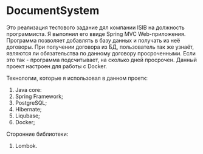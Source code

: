 # DocumentSystem
Это реализация тестового задание дял компании ISIB на должность программиста. Я выполнил его ввиде Spring MVC Web-приложения. 
Программа позволяет добавлять в базу данных и получать из неё договоры. При получении договора из БД, пользователь так же узнаёт, 
являются ли обязательства по данному договору просроченными. Если это так - программа подсчитывает, на сколько дней просрочен.
Данный проект настроен для работы с Docker.

Технологии, которые я использовал в данном проетк:
1) Java core:
2) Spring Framework;
3) PostgreSQL;
4) Hibernate;
5) Liqubase;
6) Docker;

Сторонние библиотеки: 
1) Lombok.
